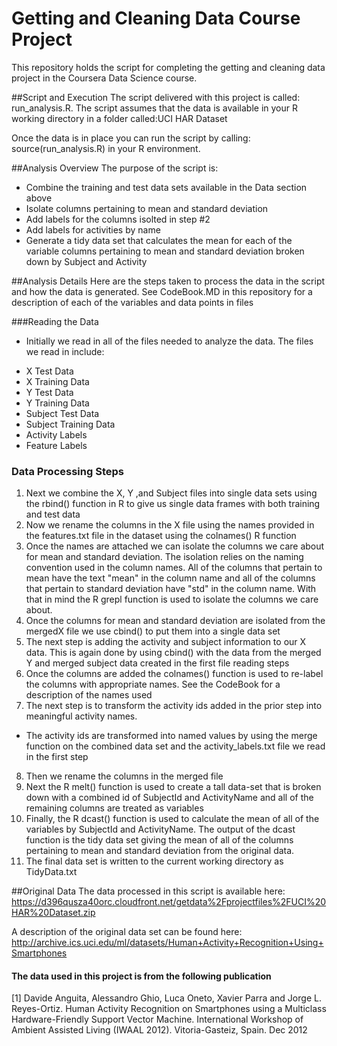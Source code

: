 # Getting and Cleaning Data Course Project
This repository holds the script for completing the getting and cleaning data project in the Coursera Data Science course.


##Script and Execution
The script delivered with this project is called: run_analysis.R. 
The script assumes that the data is available in your R working directory in a folder called:UCI HAR Dataset

Once the data is in place you can run the script by calling: source(run_analysis.R) in your R environment.

##Analysis Overview
The purpose of the script is:

- Combine the training and test data sets available in the Data section above
- Isolate columns pertaining to mean and standard deviation
- Add labels for the columns isolted in step #2
- Add labels for activities by name
- Generate a tidy data set that calculates the mean for each of the variable columns pertaining to mean and standard deviation broken down by Subject and Activity

##Analysis Details
Here are the steps taken to process the data in the script and how the data is generated. See CodeBook.MD in this repository for a description of each of the variables and data points in files

###Reading the Data
- Initially we read in all of the files needed to analyze the data. The files we read in include:
* X Test Data
* X Training Data
* Y Test Data
* Y Training Data
* Subject Test Data
* Subject Training Data
* Activity Labels
* Feature Labels

### Data Processing Steps
1. Next we combine the X, Y ,and Subject files into single data sets using the rbind() function in R to give us single data frames with both training and test data
2. Now we rename the columns in the X file using the names provided in the features.txt file in the dataset using the colnames() R function
3. Once the names are attached we can isolate the columns we care about for mean and standard deviation. The isolation relies on the naming convention used in the column names. 
All of the columns that pertain to mean have the text "mean" in the column name and all of the columns that pertain to standard deviation have "std" in the column name. With that in mind 
the R grepl function is used to isolate the columns we care about.
4. Once the columns for mean and standard deviation are isolated from the mergedX file we use cbind() to put them into a single data set
5. The next step is adding the activity and subject information to our X data. This is again done by using cbind() with the data from the merged Y and merged subject data created in the first file reading steps
6. Once the columns are added the colnames() function is used to re-label the columns with appropriate names. See the CodeBook for a description of the names used
7. The next step is to transform the activity ids added in the prior step into meaningful activity names.
  * The activity ids are transformed into named values by using the merge function on the combined data set and the activity_labels.txt file we read in the first step
8. Then we rename the columns in the merged file
9. Next the R melt() function is used to create a tall data-set that is broken down with a combined id of SubjectId and ActivityName and all of the remaining columns are treated as variables
10. Finally, the R dcast() function is used to calculate the mean of all of the variables by SubjectId and ActivityName. The output of the dcast function is the tidy data set giving the mean of all of the columns pertaining to mean and standard deviation from the original data.
11. The final data set is written to the current working directory as TidyData.txt

##Original Data
The data processed in this script is available here:
https://d396qusza40orc.cloudfront.net/getdata%2Fprojectfiles%2FUCI%20HAR%20Dataset.zip 

A description of the original data set can be found here:
http://archive.ics.uci.edu/ml/datasets/Human+Activity+Recognition+Using+Smartphones 

#### The data used in this project is from the following publication
[1] Davide Anguita, Alessandro Ghio, Luca Oneto, Xavier Parra and Jorge L. Reyes-Ortiz. Human Activity Recognition on Smartphones using a Multiclass Hardware-Friendly Support Vector Machine. International Workshop of Ambient Assisted Living (IWAAL 2012). Vitoria-Gasteiz, Spain. Dec 2012

